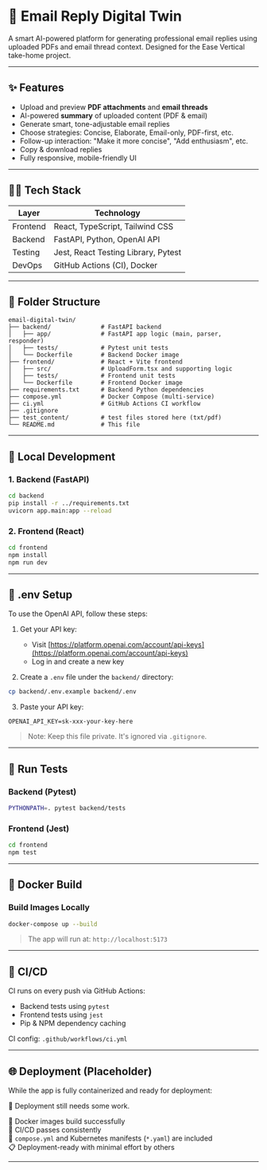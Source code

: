 # 📧 Email Reply Digital Twin

A smart AI-powered platform for generating professional email replies using uploaded PDFs and email thread context. Designed for the Ease Vertical take-home project.

---

## ✨ Features

- Upload and preview **PDF attachments** and **email threads**
- AI-powered **summary** of uploaded content (PDF & email)
- Generate smart, tone-adjustable email replies
- Choose strategies: Concise, Elaborate, Email-only, PDF-first, etc.
- Follow-up interaction: "Make it more concise", "Add enthusiasm", etc.
- Copy & download replies
- Fully responsive, mobile-friendly UI

---

## 🧑‍💻 Tech Stack

| Layer    | Technology                          |
|----------|-------------------------------------|
| Frontend | React, TypeScript, Tailwind CSS     |
| Backend  | FastAPI, Python, OpenAI API         |
| Testing  | Jest, React Testing Library, Pytest |
| DevOps   | GitHub Actions (CI), Docker         |

---

## 📂 Folder Structure

```
email-digital-twin/
├── backend/              # FastAPI backend
│   ├── app/              # FastAPI app logic (main, parser, responder)
│   ├── tests/            # Pytest unit tests
│   └── Dockerfile        # Backend Docker image
├── frontend/             # React + Vite frontend
│   ├── src/              # UploadForm.tsx and supporting logic
│   ├── tests/            # Frontend unit tests
│   └── Dockerfile        # Frontend Docker image
├── requirements.txt      # Backend Python dependencies
├── compose.yml           # Docker Compose (multi-service)
├── ci.yml                # GitHub Actions CI workflow
├── .gitignore
├── test_content/         # test files stored here (txt/pdf)
└── README.md             # This file
```

---

## 🚀 Local Development

### 1. Backend (FastAPI)

```bash
cd backend
pip install -r ../requirements.txt
uvicorn app.main:app --reload
```

### 2. Frontend (React)

```bash
cd frontend
npm install
npm run dev
```

---

## 🔧 .env Setup

To use the OpenAI API, follow these steps:

1. Get your API key:
   - Visit [https://platform.openai.com/account/api-keys](https://platform.openai.com/account/api-keys)
   - Log in and create a new key

2. Create a `.env` file under the `backend/` directory:

```bash
cp backend/.env.example backend/.env
```

3. Paste your API key:
```env
OPENAI_API_KEY=sk-xxx-your-key-here
```

> Note: Keep this file private. It's ignored via `.gitignore`.

---

## 🤪 Run Tests

### Backend (Pytest)
```bash
PYTHONPATH=. pytest backend/tests
```

### Frontend (Jest)
```bash
cd frontend
npm test
```

---

## 🐳 Docker Build

### Build Images Locally
```bash
docker-compose up --build
```

> The app will run at: `http://localhost:5173`

---

## 🔁 CI/CD

CI runs on every push via GitHub Actions:
- Backend tests using `pytest`
- Frontend tests using `jest`
- Pip & NPM dependency caching

CI config: `.github/workflows/ci.yml`

---

## 🌐 Deployment (Placeholder)

While the app is fully containerized and ready for deployment:

🚫 Deployment still needs some work.

📄 Docker images build successfully  
🔄 CI/CD passes consistently  
📄 `compose.yml` and Kubernetes manifests (`*.yaml`) are included  
📋 Deployment-ready with minimal effort by others

---
